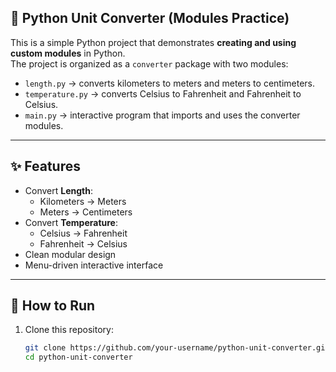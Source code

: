 ## 🔄 Python Unit Converter (Modules Practice)

This is a simple Python project that demonstrates **creating and using custom modules** in Python.  
The project is organized as a `converter` package with two modules:
- `length.py` → converts kilometers to meters and meters to centimeters.
- `temperature.py` → converts Celsius to Fahrenheit and Fahrenheit to Celsius.
- `main.py` → interactive program that imports and uses the converter modules.

---

## ✨ Features
- Convert **Length**:
  - Kilometers → Meters
  - Meters → Centimeters
- Convert **Temperature**:
  - Celsius → Fahrenheit
  - Fahrenheit → Celsius
- Clean modular design
- Menu-driven interactive interface

---

## 🚀 How to Run
1. Clone this repository:
   ```bash
   git clone https://github.com/your-username/python-unit-converter.git
   cd python-unit-converter
